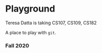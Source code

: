 # Playground

Teresa Datta is taking CS107, CS109, CS182

A place to play with `git`.

### Fall 2020
